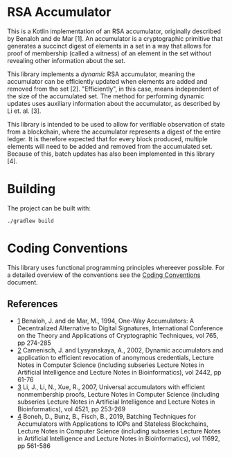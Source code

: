 # RSA Accumulator

This is a Kotlin implementation of an RSA accumulator, originally described by
Benaloh and de Mar [1]. An accumulator is a cryptographic primitive that
generates a succinct digest of elements in a set in a way that allows for proof
of membership (called a witness) of an element in the set without revealing
other information about the set.

This library implements a _dynamic_ RSA accumulator, meaning the accumulator can
be efficiently updated when elements are added and removed from the set [2].
"Efficiently", in this case, means independent of the size of the accumulated set.
The method for performing dynamic updates uses auxiliary information about the
accumulator, as described by Li et. al. [3].

This library is intended to be used to allow for verifiable observation of state
from a blockchain, where the accumulator represents a digest of the entire
ledger. It is therefore expected that for every block produced, multiple
elements will need to be added and removed from the accumulated set. Because of
this, batch updates has also been implemented in this library [4].

# Building

The project can be built with:

```
./gradlew build
```

# Coding Conventions

This library uses functional programming principles whereever possible. For a
detailed overview of the conventions see the [Coding
Conventions](coding-conventions.md) document.

## References

- [1](https://link.springer.com/content/pdf/10.1007%2F3-540-48285-7_24.pdf)
  Benaloh, J. and de Mar, M., 1994, One-Way Accumulators: A Decentralized
  Alternative to Digital Signatures, International Conference on the Theory and
  Applications of Cryptographic Techniques, vol 765, pp 274-285
- [2](https://groups.csail.mit.edu/cis/pubs/lysyanskaya/cl02a.pdf) Camenisch, J. and Lysyanskaya, A., 2002, Dynamic accumulators and
  application to efficient revocation of anonymous credentials, Lecture Notes in
  Computer Science (including subseries Lecture Notes in Artificial Intelligence
  and Lecture Notes in Bioinformatics), vol 2442, pp 61-76
- [3](https://www.cs.purdue.edu/homes/ninghui/papers/accumulator_acns07.pdf) Li,
  J., Li, N., Xue, R., 2007, Universal accumulators with efficient nonmembership
  proofs, Lecture Notes in Computer Science (including subseries Lecture Notes
  in Artificial Intelligence and Lecture Notes in Bioinformatics), vol 4521, pp
  253-269
- [4](https://eprint.iacr.org/2018/1188.pdf) Boneh, D., Bunz, B., Fisch, B.,
  2019, Batching Techniques for Accumulators with Applications to IOPs and
  Stateless Blockchains, Lecture Notes in Computer Science (including subseries
  Lecture Notes in Artificial Intelligence and Lecture Notes in Bioinformatics),
  vol 11692, pp 561-586
